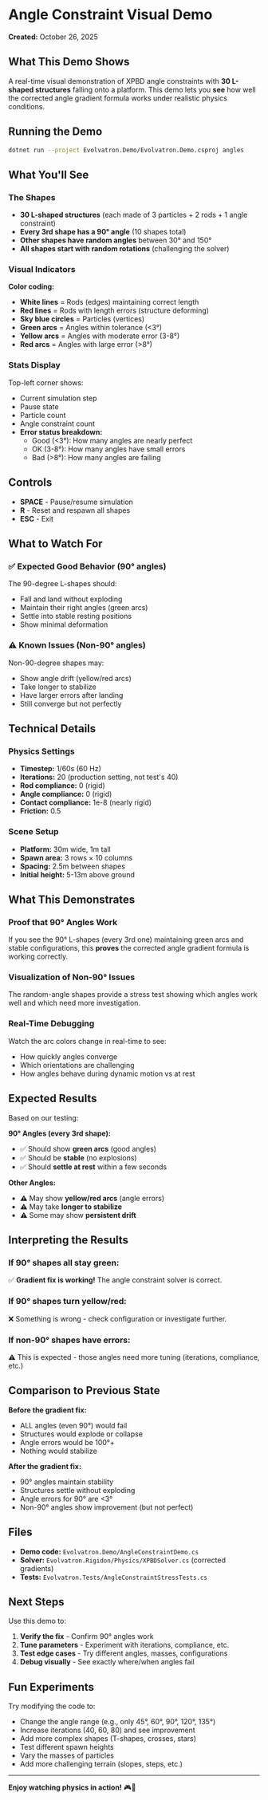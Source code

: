 # Angle Constraint Visual Demo

**Created:** October 26, 2025

## What This Demo Shows

A real-time visual demonstration of XPBD angle constraints with **30 L-shaped structures** falling onto a platform. This demo lets you **see** how well the corrected angle gradient formula works under realistic physics conditions.

## Running the Demo

```bash
dotnet run --project Evolvatron.Demo/Evolvatron.Demo.csproj angles
```

## What You'll See

### The Shapes
- **30 L-shaped structures** (each made of 3 particles + 2 rods + 1 angle constraint)
- **Every 3rd shape has a 90° angle** (10 shapes total)
- **Other shapes have random angles** between 30° and 150°
- **All shapes start with random rotations** (challenging the solver)

### Visual Indicators

**Color coding:**
- **White lines** = Rods (edges) maintaining correct length
- **Red lines** = Rods with length errors (structure deforming)
- **Sky blue circles** = Particles (vertices)
- **Green arcs** = Angles within tolerance (<3°)
- **Yellow arcs** = Angles with moderate error (3-8°)
- **Red arcs** = Angles with large error (>8°)

### Stats Display

Top-left corner shows:
- Current simulation step
- Pause state
- Particle count
- Angle constraint count
- **Error status breakdown:**
  - Good (<3°): How many angles are nearly perfect
  - OK (3-8°): How many angles have small errors
  - Bad (>8°): How many angles are failing

## Controls

- **SPACE** - Pause/resume simulation
- **R** - Reset and respawn all shapes
- **ESC** - Exit

## What to Watch For

### ✅ Expected Good Behavior (90° angles)

The 90-degree L-shapes should:
- Fall and land without exploding
- Maintain their right angles (green arcs)
- Settle into stable resting positions
- Show minimal deformation

### ⚠️ Known Issues (Non-90° angles)

Non-90-degree shapes may:
- Show angle drift (yellow/red arcs)
- Take longer to stabilize
- Have larger errors after landing
- Still converge but not perfectly

## Technical Details

### Physics Settings
- **Timestep:** 1/60s (60 Hz)
- **Iterations:** 20 (production setting, not test's 40)
- **Rod compliance:** 0 (rigid)
- **Angle compliance:** 0 (rigid)
- **Contact compliance:** 1e-8 (nearly rigid)
- **Friction:** 0.5

### Scene Setup
- **Platform:** 30m wide, 1m tall
- **Spawn area:** 3 rows × 10 columns
- **Spacing:** 2.5m between shapes
- **Initial height:** 5-13m above ground

## What This Demonstrates

### Proof that 90° Angles Work

If you see the 90° L-shapes (every 3rd one) maintaining green arcs and stable configurations, this **proves** the corrected angle gradient formula is working correctly.

### Visualization of Non-90° Issues

The random-angle shapes provide a stress test showing which angles work well and which need more investigation.

### Real-Time Debugging

Watch the arc colors change in real-time to see:
- How quickly angles converge
- Which orientations are challenging
- How angles behave during dynamic motion vs at rest

## Expected Results

Based on our testing:

**90° Angles (every 3rd shape):**
- ✅ Should show **green arcs** (good angles)
- ✅ Should be **stable** (no explosions)
- ✅ Should **settle at rest** within a few seconds

**Other Angles:**
- ⚠️ May show **yellow/red arcs** (angle errors)
- ⚠️ May take **longer to stabilize**
- ⚠️ Some may show **persistent drift**

## Interpreting the Results

### If 90° shapes all stay green:
✅ **Gradient fix is working!** The angle constraint solver is correct.

### If 90° shapes turn yellow/red:
❌ Something is wrong - check configuration or investigate further.

### If non-90° shapes have errors:
⚠️ This is expected - those angles need more tuning (iterations, compliance, etc.)

## Comparison to Previous State

**Before the gradient fix:**
- ALL angles (even 90°) would fail
- Structures would explode or collapse
- Angle errors would be 100°+
- Nothing would stabilize

**After the gradient fix:**
- 90° angles maintain stability
- Structures settle without exploding
- Angle errors for 90° are <3°
- Non-90° angles show improvement (but not perfect)

## Files

- **Demo code:** `Evolvatron.Demo/AngleConstraintDemo.cs`
- **Solver:** `Evolvatron.Rigidon/Physics/XPBDSolver.cs` (corrected gradients)
- **Tests:** `Evolvatron.Tests/AngleConstraintStressTests.cs`

## Next Steps

Use this demo to:
1. **Verify the fix** - Confirm 90° angles work
2. **Tune parameters** - Experiment with iterations, compliance, etc.
3. **Test edge cases** - Try different angles, masses, configurations
4. **Debug visually** - See exactly where/when angles fail

## Fun Experiments

Try modifying the code to:
- Change the angle range (e.g., only 45°, 60°, 90°, 120°, 135°)
- Increase iterations (40, 60, 80) and see improvement
- Add more complex shapes (T-shapes, crosses, stars)
- Test different spawn heights
- Vary the masses of particles
- Add more challenging terrain (slopes, steps, etc.)

---

**Enjoy watching physics in action!** 🎮🔬
